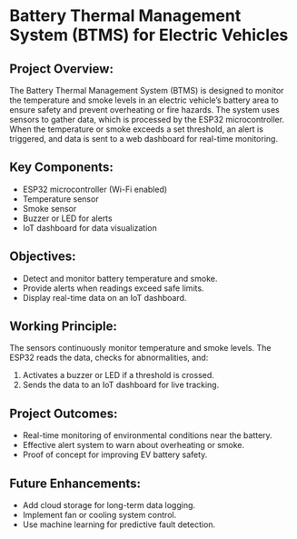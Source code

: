 Battery Thermal Management System (BTMS) for Electric Vehicles
===============================================================

Project Overview:
-----------------
The Battery Thermal Management System (BTMS) is designed to monitor the temperature and smoke levels in an electric vehicle’s battery area to ensure safety and prevent overheating or fire hazards. The system uses sensors to gather data, which is processed by the ESP32 microcontroller. When the temperature or smoke exceeds a set threshold, an alert is triggered, and data is sent to a web dashboard for real-time monitoring.

Key Components:
---------------
- ESP32 microcontroller (Wi-Fi enabled)
- Temperature sensor
- Smoke sensor
- Buzzer or LED for alerts
- IoT dashboard for data visualization

Objectives:
-----------
- Detect and monitor battery temperature and smoke.
- Provide alerts when readings exceed safe limits.
- Display real-time data on an IoT dashboard.

Working Principle:
------------------
The sensors continuously monitor temperature and smoke levels. The ESP32 reads the data, checks for abnormalities, and:
1. Activates a buzzer or LED if a threshold is crossed.
2. Sends the data to an IoT dashboard for live tracking.

Project Outcomes:
-----------------
- Real-time monitoring of environmental conditions near the battery.
- Effective alert system to warn about overheating or smoke.
- Proof of concept for improving EV battery safety.

Future Enhancements:
--------------------
- Add cloud storage for long-term data logging.
- Implement fan or cooling system control.
- Use machine learning for predictive fault detection.

